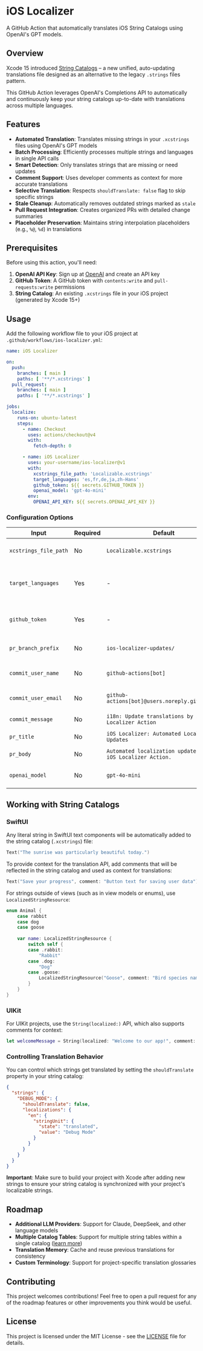 # iOS Localizer

A GitHub Action that automatically translates iOS String Catalogs using OpenAI's GPT models.

## Overview

Xcode 15 introduced [String Catalogs](https://developer.apple.com/documentation/xcode/localizing-and-varying-text-with-a-string-catalog) – a new unified, auto-updating translations file designed as an alternative to the legacy `.strings` files pattern.

This GitHub Action leverages OpenAI's Completions API to automatically and continuously keep your string catalogs up-to-date with translations across multiple languages.

## Features

- **Automated Translation**: Translates missing strings in your `.xcstrings` files using OpenAI's GPT models
- **Batch Processing**: Efficiently processes multiple strings and languages in single API calls
- **Smart Detection**: Only translates strings that are missing or need updates
- **Comment Support**: Uses developer comments as context for more accurate translations
- **Selective Translation**: Respects `shouldTranslate: false` flag to skip specific strings
- **Stale Cleanup**: Automatically removes outdated strings marked as `stale`
- **Pull Request Integration**: Creates organized PRs with detailed change summaries
- **Placeholder Preservation**: Maintains string interpolation placeholders (e.g., `%@`, `%d`) in translations

## Prerequisites

Before using this action, you'll need:

1. **OpenAI API Key**: Sign up at [OpenAI](https://platform.openai.com/) and create an API key
2. **GitHub Token**: A GitHub token with `contents:write` and `pull-requests:write` permissions
3. **String Catalog**: An existing `.xcstrings` file in your iOS project (generated by Xcode 15+)

## Usage

Add the following workflow file to your iOS project at `.github/workflows/ios-localizer.yml`:

```yaml
name: iOS Localizer

on:
  push:
    branches: [ main ]
    paths: [ '**/*.xcstrings' ]
  pull_request:
    branches: [ main ]
    paths: [ '**/*.xcstrings' ]

jobs:
  localize:
    runs-on: ubuntu-latest
    steps:
      - name: Checkout
        uses: actions/checkout@v4
        with:
          fetch-depth: 0

      - name: iOS Localizer
        uses: your-username/ios-localizer@v1
        with:
          xcstrings_file_path: 'Localizable.xcstrings'
          target_languages: 'es,fr,de,ja,zh-Hans'
          github_token: ${{ secrets.GITHUB_TOKEN }}
          openai_model: 'gpt-4o-mini'
        env:
          OPENAI_API_KEY: ${{ secrets.OPENAI_API_KEY }}
```

### Configuration Options

| Input | Required | Default | Description |
|-------|----------|---------|-------------|
| `xcstrings_file_path` | No | `Localizable.xcstrings` | Path to your String Catalog file |
| `target_languages` | Yes | - | Comma-separated language codes (e.g., `es,fr,de`) |
| `github_token` | Yes | - | GitHub token for creating PRs |
| `pr_branch_prefix` | No | `ios-localizer-updates/` | Prefix for PR branch names |
| `commit_user_name` | No | `github-actions[bot]` | Git commit author name |
| `commit_user_email` | No | `github-actions[bot]@users.noreply.github.com` | Git commit author email |
| `commit_message` | No | `i18n: Update translations by iOS Localizer Action` | Commit message |
| `pr_title` | No | `iOS Localizer: Automated Localization Updates` | Pull request title |
| `pr_body` | No | `Automated localization updates by the iOS Localizer Action.` | Pull request body |
| `openai_model` | No | `gpt-4o-mini` | OpenAI model to use |

## Working with String Catalogs

### SwiftUI

Any literal string in SwiftUI text components will be automatically added to the string catalog (`.xcstrings`) file:

```swift
Text("The sunrise was particularly beautiful today.")
```

To provide context for the translation API, add comments that will be reflected in the string catalog and used as context for translations:

```swift
Text("Save your progress", comment: "Button text for saving user data")
```

For strings outside of views (such as in view models or enums), use `LocalizedStringResource`:

```swift
enum Animal {
    case rabbit
    case dog
    case goose
    
    var name: LocalizedStringResource {
        switch self {
        case .rabbit:
            "Rabbit"
        case .dog:
            "Dog"
        case .goose:
            LocalizedStringResource("Goose", comment: "Bird species name")
        }
    }
}
```

### UIKit

For UIKit projects, use the `String(localized:)` API, which also supports comments for context:

```swift
let welcomeMessage = String(localized: "Welcome to our app!", comment: "Greeting shown on app launch")
```

### Controlling Translation Behavior

You can control which strings get translated by setting the `shouldTranslate` property in your string catalog:

```json
{
  "strings": {
    "DEBUG_MODE": {
      "shouldTranslate": false,
      "localizations": {
        "en": {
          "stringUnit": {
            "state": "translated",
            "value": "Debug Mode"
          }
        }
      }
    }
  }
}
```

**Important**: Make sure to build your project with Xcode after adding new strings to ensure your string catalog is synchronized with your project's localizable strings.

## Roadmap

- **Additional LLM Providers**: Support for Claude, DeepSeek, and other language models
- **Multiple Catalog Tables**: Support for multiple string tables within a single catalog ([learn more](https://developer.apple.com/documentation/xcode/localizing-and-varying-text-with-a-string-catalog))
- **Translation Memory**: Cache and reuse previous translations for consistency
- **Custom Terminology**: Support for project-specific translation glossaries

## Contributing

This project welcomes contributions! Feel free to open a pull request for any of the roadmap features or other improvements you think would be useful.

## License

This project is licensed under the MIT License - see the [LICENSE](LICENSE) file for details.


